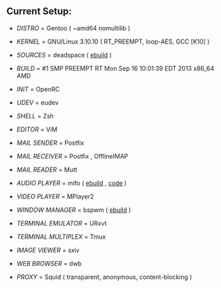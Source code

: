 Current Setup:
--------------


+ *DISTRO* = Gentoo ( ~amd64 nomultilib )

+ *KERNEL* = GNU/Linux 3.10.10 ( RT_PREEMPT, loop-AES, GCC [K10] )

+ *SOURCES* = deadspace ( [ebuild](https://github.com/milomouse/ebuilds/tree/master/sys-kernel/deadspace-sources) )

+ *BUILD* = #1 SMP PREEMPT RT Mon Sep 16 10:01:39 EDT 2013 x86_64 AMD

+ *INIT* = OpenRC

+ *UDEV* = eudev

+ *SHELL* = Zsh

+ *EDITOR* = ViM

+ *MAIL SENDER* = Postfix

+ *MAIL RECEIVER* = Postfix , OfflineIMAP

+ *MAIL READER* = Mutt

+ *AUDIO PLAYER* = mifo ( [ebuild](https://github.com/milomouse/ebuilds/tree/master/media-sound/mifo) , [code](https://github.com/milomouse/mifo) )

+ *VIDEO PLAYER* = MPlayer2

+ *WINDOW MANAGER* = bspwm ( [ebuild](https://github.com/milomouse/ebuilds/tree/master/x11-wm/bspwm) )

+ *TERMINAL EMULATOR* = URxvt

+ *TERMINAL MULTIPLEX* = Tmux

+ *IMAGE VIEWER* = sxiv

+ *WEB BROWSER* = dwb

+ *PROXY* = Squid ( transparent, anonymous, content-blocking )

